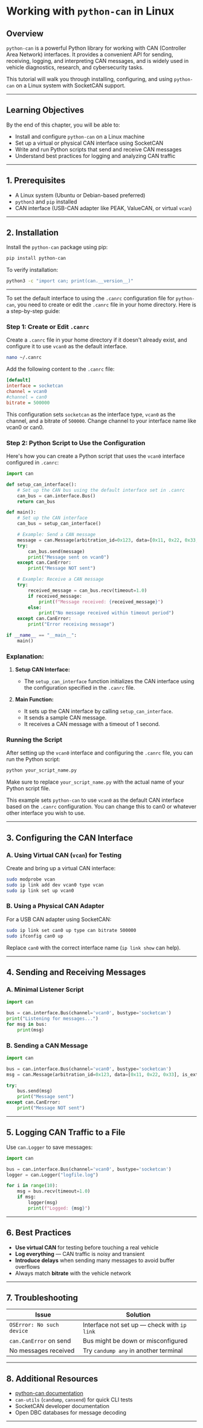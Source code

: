 # **Working with `python-can` in Linux**

## **Overview**

`python-can` is a powerful Python library for working with CAN (Controller Area Network) interfaces. It provides a convenient API for sending, receiving, logging, and interpreting CAN messages, and is widely used in vehicle diagnostics, research, and cybersecurity tasks.

This tutorial will walk you through installing, configuring, and using `python-can` on a Linux system with SocketCAN support.

---

## **Learning Objectives**

By the end of this chapter, you will be able to:

* Install and configure `python-can` on a Linux machine
* Set up a virtual or physical CAN interface using SocketCAN
* Write and run Python scripts that send and receive CAN messages
* Understand best practices for logging and analyzing CAN traffic

---

## **1. Prerequisites**

* A Linux system (Ubuntu or Debian-based preferred)
* `python3` and `pip` installed
* CAN interface (USB-CAN adapter like PEAK, ValueCAN, or virtual `vcan`)

---

## **2. Installation**

Install the `python-can` package using pip:

```bash
pip install python-can
```

To verify installation:

```bash
python3 -c "import can; print(can.__version__)"
```

---

To set the default interface to using the `.canrc` configuration file for `python-can`, you need to create or edit the `.canrc` file in your home directory. Here is a step-by-step guide:

### Step 1: Create or Edit `.canrc`

Create a `.canrc` file in your home directory if it doesn't already exist, and configure it to use `vcan0` as the default interface.

```sh
nano ~/.canrc
```

Add the following content to the `.canrc` file:

```ini
[default]
interface = socketcan
channel = vcan0
#channel = can0
bitrate = 500000
```

This configuration sets `socketcan` as the interface type, `vcan0` as the channel, and a bitrate of `500000`. Change channel to your interface name like vcan0 or can0.

### Step 2: Python Script to Use the Configuration

Here's how you can create a Python script that uses the `vcan0` interface configured in `.canrc`:

```python
import can

def setup_can_interface():
    # Set up the CAN bus using the default interface set in .canrc
    can_bus = can.interface.Bus()
    return can_bus

def main():
    # Set up the CAN interface
    can_bus = setup_can_interface()

    # Example: Send a CAN message
    message = can.Message(arbitration_id=0x123, data=[0x11, 0x22, 0x33, 0x44, 0x55, 0x66, 0x77, 0x88], is_extended_id=False)
    try:
        can_bus.send(message)
        print("Message sent on vcan0")
    except can.CanError:
        print("Message NOT sent")

    # Example: Receive a CAN message
    try:
        received_message = can_bus.recv(timeout=1.0)
        if received_message:
            print(f"Message received: {received_message}")
        else:
            print("No message received within timeout period")
    except can.CanError:
        print("Error receiving message")

if __name__ == "__main__":
    main()
```

### Explanation:

1. **Setup CAN Interface:**
   - The `setup_can_interface` function initializes the CAN interface using the configuration specified in the `.canrc` file.

2. **Main Function:**
   - It sets up the CAN interface by calling `setup_can_interface`.
   - It sends a sample CAN message.
   - It receives a CAN message with a timeout of 1 second.

### Running the Script

After setting up the `vcan0` interface and configuring the `.canrc` file, you can run the Python script:

```sh
python your_script_name.py
```

Make sure to replace `your_script_name.py` with the actual name of your Python script file.

This example sets `python-can` to use `vcan0` as the default CAN interface based on the `.canrc` configuration. You can change this to can0 or whatever other interface you wish to use.

---
## **3. Configuring the CAN Interface**

### A. Using Virtual CAN (`vcan`) for Testing

Create and bring up a virtual CAN interface:

```bash
sudo modprobe vcan
sudo ip link add dev vcan0 type vcan
sudo ip link set up vcan0
```

### B. Using a Physical CAN Adapter

For a USB CAN adapter using SocketCAN:

```bash
sudo ip link set can0 up type can bitrate 500000
sudo ifconfig can0 up
```

Replace `can0` with the correct interface name (`ip link show` can help).

---

## **4. Sending and Receiving Messages**

### A. Minimal Listener Script

```python
import can

bus = can.interface.Bus(channel='vcan0', bustype='socketcan')
print("Listening for messages...")
for msg in bus:
    print(msg)
```

### B. Sending a CAN Message

```python
import can

bus = can.interface.Bus(channel='vcan0', bustype='socketcan')
msg = can.Message(arbitration_id=0x123, data=[0x11, 0x22, 0x33], is_extended_id=False)

try:
    bus.send(msg)
    print("Message sent")
except can.CanError:
    print("Message NOT sent")
```

---

## **5. Logging CAN Traffic to a File**

Use `can.Logger` to save messages:

```python
import can

bus = can.interface.Bus(channel='vcan0', bustype='socketcan')
logger = can.Logger("logfile.log")

for i in range(10):
    msg = bus.recv(timeout=1.0)
    if msg:
        logger(msg)
        print(f"Logged: {msg}")
```

---

## **6. Best Practices**

* **Use virtual CAN** for testing before touching a real vehicle
* **Log everything** — CAN traffic is noisy and transient
* **Introduce delays** when sending many messages to avoid buffer overflows
* Always match **bitrate** with the vehicle network

---

## **7. Troubleshooting**

| Issue                     | Solution                                    |
| ------------------------- | ------------------------------------------- |
| `OSError: No such device` | Interface not set up — check with `ip link` |
| `can.CanError` on send    | Bus might be down or misconfigured          |
| No messages received      | Try `candump any` in another terminal      |

---

## **8. Additional Resources**

* [python-can documentation](https://python-can.readthedocs.io)
* `can-utils` (`candump`, `cansend`) for quick CLI tests
* SocketCAN developer documentation
* Open DBC databases for message decoding

---


